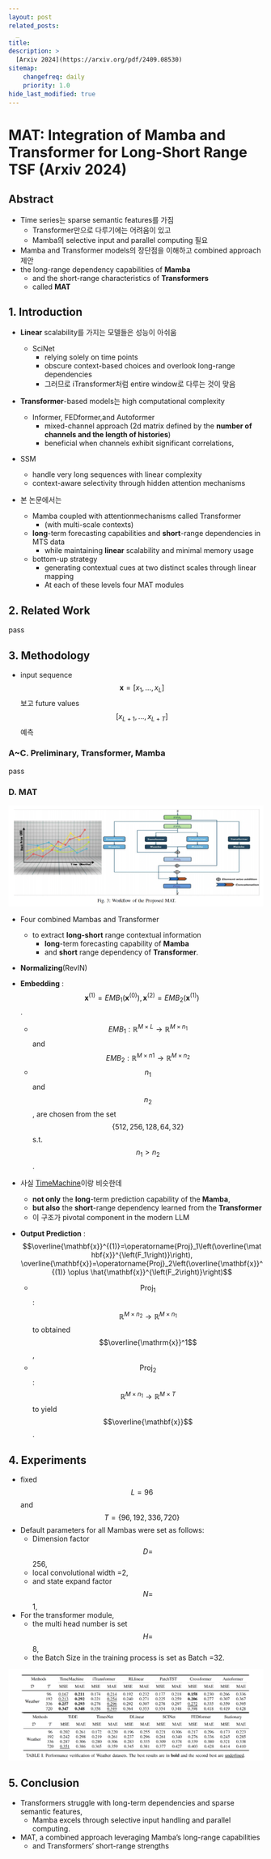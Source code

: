```yaml
---
layout: post
related_posts:
  _
title: 
description: >
  [Arxiv 2024](https://arxiv.org/pdf/2409.08530)
sitemap:
    changefreq: daily
    priority: 1.0
hide_last_modified: true
---
```


# MAT: Integration of Mamba and Transformer for Long-Short Range TSF (Arxiv 2024)

## Abstract

- Time series는 sparse semantic features를 가짐
  - Transformer만으로 다루기에는 어려움이 있고
  - Mamba의 selective input and parallel computing 필요
- Mamba and Transformer models의 장단점을 이해하고 combined approach 제안
- the long-range dependency capabilities of **Mamba**
  - and the short-range characteristics of **Transformers**
  - called **MAT**

## 1. Introduction

- **Linear** scalability를 가지는 모델들은 성능이 아쉬움
  - SciNet
    - relying solely on time points
    - obscure context-based choices and overlook long-range dependencies
    - 그러므로 iTransformer처럼 entire window로 다루는 것이 맞음
- **Transformer**-based models는 high computational complexity
  - Informer, FEDformer,and Autoformer
    - mixed-channel approach (2d matrix defined by the **number of channels and the length of histories**)
    - beneficial when channels exhibit significant correlations,
- SSM
  - handle very long sequences with linear complexity
  - context-aware selectivity through hidden attention mechanisms

- 본 논문에서는
  - Mamba coupled with attentionmechanisms called Transformer
    - (with multi-scale contexts)
  - **long**-term forecasting capabilities and **short**-range dependencies in MTS data
    - while maintaining **linear** scalability and minimal memory usage
  - bottom-up strategy
    - generating contextual cues at two distinct scales through linear mapping
    - At each of these levels four MAT modules

## 2. Related Work

pass

## 3. Methodology

- input sequence $$\mathbf{x}=\left[x_1, \ldots, x_L\right]$$ 보고 future values $$\left[x_{L+1}, \ldots, x_{L+T}\right]$$ 예측

### A~C. Preliminary, Transformer, Mamba

pass

### D. MAT

![그림1](/assets/img/mamba/MAT/fig3.png)

- Four combined Mambas and Transformer
  - to extract **long-short** range contextual information
    - **long**-term forecasting capability of **Mamba**
    - and **short** range dependency of **Transformer**.

- **Normalizing**(RevIN)
- **Embedding** : $$\mathbf{x}^{(1)}=E M B_1\left(\mathbf{x}^{(0)}\right), \mathbf{x}^{(2)}=E M B_2\left(\mathbf{x}^{(1)}\right)$$.
  - $$E M B_1: \mathbb{R}^{M \times L} \rightarrow \mathbb{R}^{M \times n_1}$$ and $$E M B_2: \mathbb{R}^{M \times n 1} \rightarrow \mathbb{R}^{M \times n_2}$$
  - $$n_1$$ and $$n_2$$, are chosen from the set $$\{512,256,128,64,32\}$$ s.t. $$n_1>n_2$$.
- 사실 [TimeMachine](https://lpppj.github.io/mamba/2024-10-29-timemachine)이랑 비슷한데
  - **not only** the **long**-term prediction capability of the **Mamba**,
  - **but also** the **short**-range dependency learned from the **Transformer**
  - 이 구조가 pivotal component in the modern LLM
- **Output Prediction** : $$\overline{\mathbf{x}}^{(1)}=\operatorname{Proj}_1\left(\overline{\mathbf{x}}^{\left(F_1\right)}\right), \overline{\mathbf{x}}=\operatorname{Proj}_2\left(\overline{\mathbf{x}}^{(1)} \oplus \hat{\mathbf{x}}^{\left(F_2\right)}\right)$$
  - $$\text{Proj}_1$$:  $$\mathbb{R}^{M \times n_2} \rightarrow \mathbb{R}^{M \times n_1}$$ to obtained $$\overline{\mathrm{x}}^1$$,
  - $$\mathrm{Proj}_2$$:  $$\mathbb{R}^{M \times n_1} \rightarrow \mathbb{R}^{M \times T}$$ to yield $$\overline{\mathbf{x}}$$.

## 4. Experiments

- fixed $$L=96$$ and $$T=\{96,192,336,720\}$$
- Default parameters for all Mambas were set as follows:
  - Dimension factor $$D=$$ 256,
  - local convolutional width =2,
  - and state expand factor $$N=$$ 1,
- For the transformer module,
  - the multi head number is set $$H=$$ 8,
  - the Batch Size in the training process is set as Batch =32.

![그림1](/assets/img/mamba/MAT/table1.png)


## 5. Conclusion

- Transformers struggle with long-term dependencies and sparse semantic features,
  - Mamba excels through selective input handling and parallel computing.
- MAT, a combined approach leveraging Mamba’s long-range capabilities
  - and Transformers’ short-range strengths